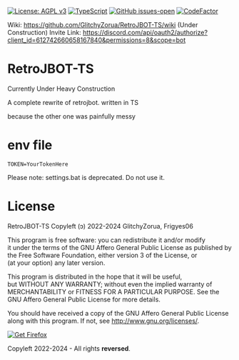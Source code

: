 [![License: AGPL v3](https://img.shields.io/badge/License-AGPL_v3-blue.svg)](https://www.gnu.org/licenses/agpl-3.0)
[![TypeScript](https://badgen.net/badge/icon/typescript?icon=typescript&label)](https://typescriptlang.org)
[![GitHub issues-open](https://img.shields.io/github/issues/Jacobw0/RetroJBOT-TS)](https://github.com/Jacobw0/RetroJBOT-TS/issues?q=is%3Aopen)
[![CodeFactor](https://www.codefactor.io/repository/github/jacobw0/retrojbot-ts/badge)](https://www.codefactor.io/repository/github/jacobw0/retrojbot-ts)

Wiki: https://github.com/GlitchyZorua/RetroJBOT-TS/wiki (Under Construction)
Invite Link: https://discord.com/api/oauth2/authorize?client_id=612742660658167840&permissions=8&scope=bot
# RetroJBOT-TS

Currently Under Heavy Construction

A complete rewrite of retrojbot. written in TS

because the other one was painfully messy


# env file

```env
TOKEN=YourTokenHere
```

Please note: settings.bat is deprecated. Do not use it.

# License

RetroJBOT-TS
Copyleft (ɔ) 2022-2024 GlitchyZorua, Frigyes06

This program is free software: you can redistribute it and/or modify <br>
it under the terms of the GNU Affero General Public License as published by <br>
the Free Software Foundation, either version 3 of the License, or <br>
(at your option) any later version.

This program is distributed in the hope that it will be useful, <br>
but WITHOUT ANY WARRANTY; without even the implied warranty of <br>
MERCHANTABILITY or FITNESS FOR A PARTICULAR PURPOSE. See the <br>
GNU Affero General Public License for more details.

You should have received a copy of the GNU Affero General Public License <br>
along with this program. If not, see <http://www.gnu.org/licenses/>.

[![Get Firefox](http://toastytech.com/good/ffbutton80x15-getfirefox.gif)](https://www.mozilla.org/en-US/firefox/new/)


Copyleft 2022-2024 - All rights **reversed**.

